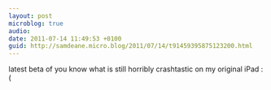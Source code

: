```yaml
---
layout: post
microblog: true
audio: 
date: 2011-07-14 11:49:53 +0100
guid: http://samdeane.micro.blog/2011/07/14/t91459395875123200.html
---
```

latest beta of you know what is still horribly crashtastic on my original iPad :(
